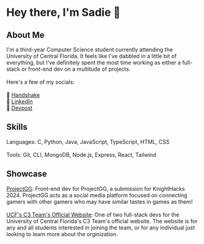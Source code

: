 # Hey there, I'm Sadie 👋
## About Me
I'm a third-year Computer Science student currently attending the University of Central Florida. It feels like I've dabbled in a little bit of everything, but I've definitely spent the most time working as either a full-stack or front-end dev on a multitude of projects.<br/><br/>
Here's a few of my socials:<br/><br/>
🔗 [Handshake](https://ucf.joinhandshake.com/profiles/40554325) <br/>
🔗 [LinkedIn](https://ucf.joinhandshake.com/profiles/40554325) <br/>
🔗 [Devpost](https://devpost.com/sadiejklol?ref_content=user-portfolio&ref_feature=portfolio&ref_medium=global-nav)
## Skills
Languages: C, Python, Java, JavaScript, TypeScript, HTML, CSS<br/><br/>
Tools: Git, CLI, MongoDB, Node.js, Express, React, Tailwind
## Showcase
[ProjectGG](https://www.project-gg.co/): Front-end dev for ProjectGG, a submission for KnightHacks 2024. ProjectGG acts as a social media platform focused on connecting gamers with other gamers who may have similar tastes in games as them!<br/><br/>
[UCF's C3 Team's Official Website](https://cs.ucf.edu/CyberCompetitionTeam/): One of two full-stack devs for the University of Central Florida's C3 Team's official website. The website is for any and all students interested in joining the team, or for any individual just looking to learn more about the orginization.
<!--
**SadieNiBu/SadieNiBu** is a ✨ _special_ ✨ repository because its `README.md` (this file) appears on your GitHub profile.

Here are some ideas to get you started:

- 🔭 I’m currently working on ...
- 🌱 I’m currently learning ...
- 👯 I’m looking to collaborate on ...
- 🤔 I’m looking for help with ...
- 💬 Ask me about ...
- 📫 How to reach me: ...
- 😄 Pronouns: ...
- ⚡ Fun fact: ...
-->

